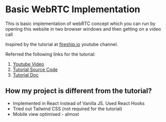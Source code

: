 # Basic WebRTC Implementation

This is basic implementation of webRTC concept which you can run by opening this website in two browser windows and then getting on a video call

Inspired by the tutorial at [fireship.io](https://www.youtube.com/channel/UCsBjURrPoezykLs9EqgamOA) youtube channel.

Referred the following links for the tutorial:
1. [Youtube Video](https://www.youtube.com/watch?v=WmR9IMUD_CY)
2. [Tutorial Source Code](https://github.com/fireship-io/webrtc-firebase-demo)
3. [Tutorial Doc](https://fireship.io/lessons/webrtc-firebase-video-chat/)

## How my project is different from the tutorial?

- Implemented in React instead of Vanilla JS. Used React Hooks
- Tried out Tailwind CSS (not required for the tutorial)
- Mobile view optimised - almost